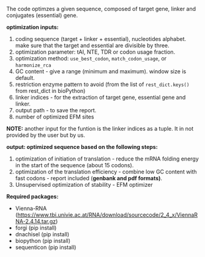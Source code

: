 The code optimzes a given sequence, composed of target gene, linker and conjugates (essential) gene. 

**optimization inputs:** 
1. coding sequence (target + linker + essential), nucleotides alphabet. make sure that the target and essential are divisible by three. 
2. optimization parameter: tAI, NTE, TDR or codon usage fraction. 
3. optimization method: `use_best_codon`, `match_codon_usage`, or `harmonize_rca`
4. GC content - give a range (minimum and maximum). window size is default.  
5. restriction enzyme pattern to avoid (from the list of `rest_dict.keys()` from rest_dict in bioPython)
6. linker indices - for the extraction of target gene, essential gene and linker.  
7. output path - to save the report. 
8. number of optimized EFM sites

**NOTE:** another input for the funtion is the linker indices as a tuple. It in not provided by the user but by us. 

**output: optimized sequence based on the following steps:** 
1. optimization of initiation of translation - reduce the mRNA folding energy in the start of the sequence (about 15 codons). 
2. optimization of the translation efficiency - combine low GC content with fast codons - report included (**genbank and pdf formats)**.  
3. Unsupervised optimization of stability - EFM optimizer 

**Required packages:**  
* Vienna-RNA (https://www.tbi.univie.ac.at/RNA/download/sourcecode/2_4_x/ViennaRNA-2.4.14.tar.gz) 
* forgi (pip install)
* dnachisel (pip install)
* biopython (pip install)
* sequenticon (pip install)
